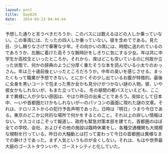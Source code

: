 ```yaml
---
layout: post
title:  Day020
date:   2014-04-23 04:44:44
---
```


予想した通りと言うべきだろうか、このバスには数えるほどの人しか乗っていない。この車両には、たったの四人しか乗っていない。彼を含めてである。見た目、少し頼りなさげで華奢な少年。その向かいの席には、時間に追われているのであろうか、左腕に着けた高そうな腕時計をしきりに気にする少女。年は共に中学生か高校生といったところか。それから、席はどこも空いているのに何故か立った状態で、何かの辞典のように分厚く重たそうな本を読んでいる小太りのおっさん。年は三十歳前後といったところだろうか。中年の臭いを感じさせる。まったくもって職業が予想できない。とにかくその少し出ているお腹が特徴的。最後に全身を黒いコートで包まった男か女かも見分けがつかない謎の人物。彼、いや彼女かもしれないが、もまた立っている。 
冬の昼間の都バスといえども、ここまで異様に人が少ない原因は、やはり昨日の出来ごとであろう。突如として日本中、―いや首都圏だけかもしれないが―のパソコンの画面に現れた謎の文章。それは、テロリストからの犯行予告声明であった。日時は『明日』つまり今日である。東京のどこか公共的な場所で何かをするとのこと。それ以上の詳しい情報はない。マスコミはこぞって報道し、政府も緊急対策本部を建てた。首都圏のほぼ全ての学校、会社、およびその他の施設は臨時休業をし、各種交通機関も大規模な規制を行っている。昨日の大騒動とは打って変わって今日の首都圏は異様なまでの静けさであった。まず人気というものが全くしない。それは、もはや世界最大級のゴーストタウンいや、ゴーストシティと化していた。 